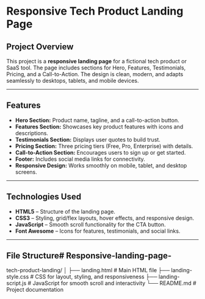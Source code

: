 # Responsive Tech Product Landing Page

## Project Overview
This project is a **responsive landing page** for a fictional tech product or SaaS tool. The page includes sections for Hero, Features, Testimonials, Pricing, and a Call-to-Action. The design is clean, modern, and adapts seamlessly to desktops, tablets, and mobile devices.

---

## Features
- **Hero Section:** Product name, tagline, and a call-to-action button.  
- **Features Section:** Showcases key product features with icons and descriptions.  
- **Testimonials Section:** Displays user quotes to build trust.  
- **Pricing Section:** Three pricing tiers (Free, Pro, Enterprise) with details.  
- **Call-to-Action Section:** Encourages users to sign up or get started.  
- **Footer:** Includes social media links for connectivity.  
- **Responsive Design:** Works smoothly on mobile, tablet, and desktop screens.  

---

## Technologies Used
- **HTML5** – Structure of the landing page.  
- **CSS3** – Styling, grid/flex layouts, hover effects, and responsive design.  
- **JavaScript** – Smooth scroll functionality for the CTA button.  
- **Font Awesome** – Icons for features, testimonials, and social links.  

---

## File Structure# Responsive-landing-page-
tech-product-landing/
│
├── landing.html # Main HTML file
├── landing-style.css # CSS for layout, styling, and responsiveness
├── landing-script.js # JavaScript for smooth scroll and interactivity
└── README.md # Project documentation
